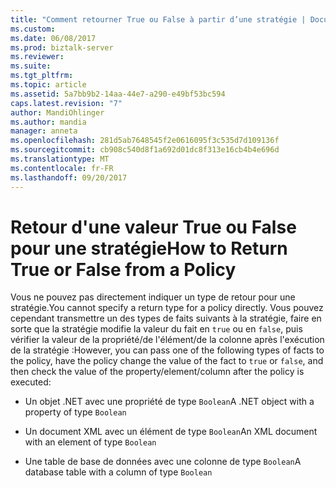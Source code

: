 ```yaml
---
title: "Comment retourner True ou False à partir d’une stratégie | Documents Microsoft"
ms.custom: 
ms.date: 06/08/2017
ms.prod: biztalk-server
ms.reviewer: 
ms.suite: 
ms.tgt_pltfrm: 
ms.topic: article
ms.assetid: 5a7bb9b2-14aa-44e7-a290-e49bf53bc594
caps.latest.revision: "7"
author: MandiOhlinger
ms.author: mandia
manager: anneta
ms.openlocfilehash: 281d5ab7648545f2e0616095f3c535d7d109136f
ms.sourcegitcommit: cb908c540d8f1a692d01dc8f313e16cb4b4e696d
ms.translationtype: MT
ms.contentlocale: fr-FR
ms.lasthandoff: 09/20/2017
---
```

# <a name="how-to-return-true-or-false-from-a-policy"></a><span data-ttu-id="8f264-102">Retour d'une valeur True ou False pour une stratégie</span><span class="sxs-lookup"><span data-stu-id="8f264-102">How to Return True or False from a Policy</span></span>
<span data-ttu-id="8f264-103">Vous ne pouvez pas directement indiquer un type de retour pour une stratégie.</span><span class="sxs-lookup"><span data-stu-id="8f264-103">You cannot specify a return type for a policy directly.</span></span> <span data-ttu-id="8f264-104">Vous pouvez cependant transmettre un des types de faits suivants à la stratégie, faire en sorte que la stratégie modifie la valeur du fait en `true` ou en `false`, puis vérifier la valeur de la propriété/de l'élément/de la colonne après l'exécution de la stratégie :</span><span class="sxs-lookup"><span data-stu-id="8f264-104">However, you can pass one of the following types of facts to the policy, have the policy change the value of the fact to `true` or `false`, and then check the value of the property/element/column after the policy is executed:</span></span>  
  
-   <span data-ttu-id="8f264-105">Un objet .NET avec une propriété de type `Boolean`</span><span class="sxs-lookup"><span data-stu-id="8f264-105">A .NET object with a property of type `Boolean`</span></span>  
  
-   <span data-ttu-id="8f264-106">Un document XML avec un élément de type `Boolean`</span><span class="sxs-lookup"><span data-stu-id="8f264-106">An XML document with an element of type `Boolean`</span></span>  
  
-   <span data-ttu-id="8f264-107">Une table de base de données avec une colonne de type `Boolean`</span><span class="sxs-lookup"><span data-stu-id="8f264-107">A database table with a column of type `Boolean`</span></span>